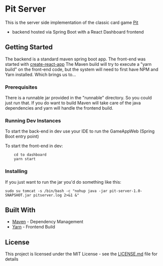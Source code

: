 # Pit Server

This is the server side implementation of the classic card game [Pit](https://en.wikipedia.org/wiki/Pit_(game))
 - backend hosted via Spring Boot with a React Dashboard frontend

## Getting Started

The backend is a standard maven spring boot app.
The front-end was started with [create-react-app](https://github.com/facebook/create-react-app)
The Maven build will try to execute a "yarn build" on the front-end code, but the system will need to first have NPM and Yarn installed.
Which brings us to...

### Prerequisites

There is a runnable jar provided in the "runnable" directory.  So you could just run that.
If you do want to build Maven will take care of the java dependencies and yarn will handle the frontend build.

### Running Dev Instances

To start the back-end in dev use your IDE to run the GameAppWeb (Spring Boot entry point)

To start the front-end in dev:
```
    cd to dashboard
    yarn start
``` 

### Installing

If you just want to run the jar you'd do something like this:

```
sudo su tomcat -s /bin/bash -c "nohup java -jar pit-server-1.0-SNAPSHOT.jar pitserver.log 2>&1 &"
```

## Built With

* [Maven](https://maven.apache.org/) - Dependency Management
* [Yarn](https://yarnpkg.com) - Frontend Build


## License

This project is licensed under the MIT License - see the [LICENSE.md](LICENSE.md) file for details

